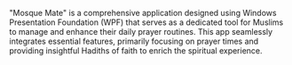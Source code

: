 "Mosque Mate" is a comprehensive application designed using Windows Presentation Foundation (WPF) that serves as a dedicated tool for Muslims to manage and enhance their daily prayer routines. This app seamlessly integrates essential features, primarily focusing on prayer times and providing insightful Hadiths of faith to enrich the spiritual experience.

